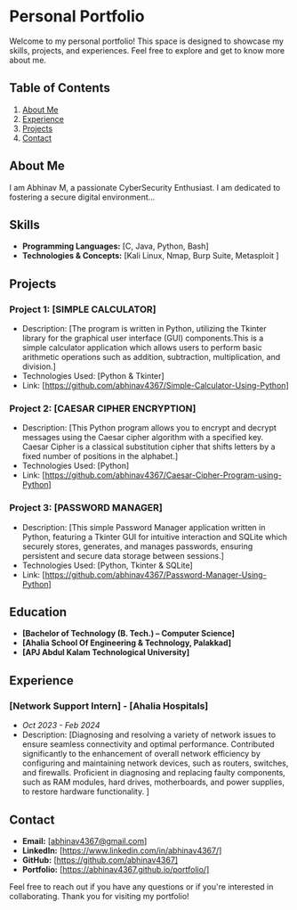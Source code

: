 # Personal Portfolio

Welcome to my personal portfolio! This space is designed to showcase my skills, projects, and experiences. Feel free to explore and get to know more about me.

## Table of Contents
1. [About Me](#about-me)
2. [Experience](#experience)
3. [Projects](#projects)
4. [Contact](#contact)

## About Me
I am Abhinav M, a passionate CyberSecurity Enthusiast.  I am dedicated to fostering a secure digital environment...

## Skills
- **Programming Languages:** [C, Java, Python, Bash]
- **Technologies & Concepts:** [Kali Linux, Nmap, Burp Suite, Metasploit ]

## Projects
### Project 1: [SIMPLE CALCULATOR]
- Description: [The program is written in Python, utilizing the Tkinter library for the graphical user interface (GUI)
components.This is a simple calculator application which allows users to perform basic arithmetic operations such
as addition, subtraction, multiplication, and division.]
- Technologies Used: [Python & Tkinter]
- Link: [https://github.com/abhinav4367/Simple-Calculator-Using-Python]

### Project 2: [CAESAR CIPHER ENCRYPTION]
- Description: [This Python program allows you to encrypt and decrypt messages using the Caesar cipher algorithm
with a specified key. Caesar Cipher is a classical substitution cipher that shifts letters by a fixed number of positions in the
alphabet.]
- Technologies Used: [Python]
- Link: [https://github.com/abhinav4367/Caesar-Cipher-Program-using-Python]

 ### Project 3: [PASSWORD MANAGER]
- Description: [This simple Password Manager application written in Python, featuring a Tkinter GUI for intuitive
interaction and SQLite which securely stores, generates, and manages passwords, ensuring
persistent and secure data storage between sessions.]
- Technologies Used: [Python, Tkinter & SQLite]
- Link: [https://github.com/abhinav4367/Password-Manager-Using-Python]

## Education
- **[Bachelor of Technology (B. Tech.) – Computer Science]**
- **[Ahalia School Of Engineering & Technology, Palakkad]**
- **[APJ Abdul Kalam Technological University]**

## Experience
### [Network Support Intern] - [Ahalia Hospitals]
- *Oct 2023 - Feb 2024*
- Description: [Diagnosing and resolving a variety of network issues to ensure seamless connectivity and optimal
performance. Contributed significantly to the enhancement of overall network efficiency by configuring and
maintaining network devices, such as routers, switches, and firewalls. Proficient in diagnosing and replacing faulty components, such as RAM modules, hard drives,
motherboards, and power supplies, to restore hardware functionality. ]


## Contact
- **Email:** [abhinav4367@gmail.com]
- **LinkedIn:** [https://www.linkedin.com/in/abhinav4367/]
- **GitHub:** [https://github.com/abhinav4367]
- **Portfolio:** [https://abhinav4367.github.io/portfolio/]

Feel free to reach out if you have any questions or if you're interested in collaborating. Thank you for visiting my portfolio!
